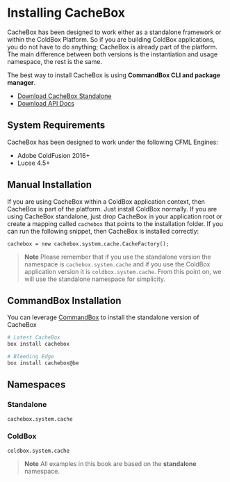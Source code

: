 # Installing CacheBox

CacheBox has been designed to work either as a standalone framework or within the ColdBox Platform. So if you are building ColdBox applications, you do not have to do anything; CacheBox is already part of the platform. The main difference between both versions is the instantiation and usage namespace, the rest is the same.

The best way to install CacheBox is using **CommandBox CLI and package manager**.

* [Download CacheBox Standalone](https://www.coldbox.org/download)
* [Download API Docs](https://github.com/ortus-docs/cachebox-docs/tree/5c707884cd19f89c758daea8aca24b5e4e40fd38/installing-cachebox/apidocs.ortussolutions.com/cachebox/5.0.0/index.html)

## System Requirements

CacheBox has been designed to work under the following CFML Engines:

* Adobe ColdFusion 2016+
* Lucee 4.5+

## Manual Installation

If you are using CacheBox within a ColdBox application context, then CacheBox is part of the platform. Just install ColdBox normally. If you are using CacheBox standalone, just drop CacheBox in your application root or create a mapping called `cachebox` that points to the installation folder. If you can run the following snippet, then CacheBox is installed correctly:

```
cachebox = new cachebox.system.cache.CacheFactory();
```

> **Note** Please remember that if you use the standalone version the namespace is `cachebox.system.cache` and if you use the ColdBox application version it is `coldbox.system.cache`. From this point on, we will use the standalone namespace for simplicity.

## CommandBox Installation

You can leverage [CommandBox](https://www.ortussolutions.com/products/commandbox) to install the standalone version of CacheBox

```bash
# Latest CacheBox
box install cachebox

# Bleeding Edge
box install cachebox@be
```

## Namespaces

### Standalone

`cachebox.system.cache`

### ColdBox

`coldbox.system.cache`

> **Note** All examples in this book are based on the **standalone** namespace.
